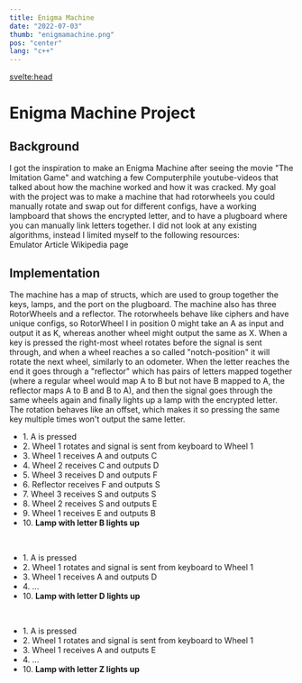 ```yaml
---
title: Enigma Machine
date: "2022-07-03"
thumb: "enigmamachine.png"
pos: "center"
lang: "c++"
---
```


<script>
    import Collapse from "$components/Collapse.svelte";
    import CoolCode from "$snippets/coolcode.md"
    import ButtonLink from "$components/ButtonLink.svelte";
</script>

<svelte:head>
<title>DavidB | Enigma Machine</title>
</svelte:head>

# Enigma Machine Project
<section>

## Background
I got the inspiration to make an Enigma Machine after seeing the movie "The Imitation Game" and watching a few Computerphile youtube-videos that talked about how the machine worked and how it was cracked. My goal with the project was to make a machine that had rotorwheels you could manually rotate and swap out for different configs, have a working lampboard that shows the encrypted letter, and to have a plugboard where you can manually link letters together. I did not look at any existing algorithms, instead I limited myself to the following resources:
<br>
<ButtonLink href="https://www.101computing.net/enigma-machine-emulator/">
    Emulator
</ButtonLink>
<ButtonLink href="https://www.ciphermachinesandcryptology.com/en/enigmatech.htm">
    Article
</ButtonLink>
<ButtonLink href="https://en.wikipedia.org/wiki/Enigma_rotor_details">
    Wikipedia page
</ButtonLink>

</section>

<section>

## Implementation
The machine has a map of structs, which are used to group together the keys, lamps, and the port on the plugboard. The machine also has three RotorWheels and a reflector. The rotorwheels behave like ciphers and have unique configs, so RotorWheel I in position 0 might take an A as input and output it as K, whereas another wheel might output the same as X. When a key is pressed the right-most wheel rotates before the signal is sent through, and when a wheel reaches a so called "notch-position" it will rotate the next wheel, similarly to an odometer. When the letter reaches the end it goes through a "reflector" which has pairs of letters mapped together (where a regular wheel would map A to B but not have B mapped to A, the reflector maps A to B and B to A), and then the signal goes through the same wheels again and finally lights up a lamp with the encrypted letter. The rotation behaves like an offset, which makes it so pressing the same key multiple times won't output the same letter.

<Collapse title="Encryption example step by step">

- 1\. A is pressed
- 2\. Wheel 1 rotates and signal is sent from keyboard to Wheel 1
- 3\. Wheel 1 receives A and outputs C
- 4\. Wheel 2 receives C and outputs D
- 5\. Wheel 3 receives D and outputs F
- 6\. Reflector receives F and outputs S
- 7\. Wheel 3 receives S and outputs S
- 8\. Wheel 2 receives S and outputs E
- 9\. Wheel 1 receives E and outputs B
- 10\. **Lamp with letter B lights up**

<br>

- 1\. A is pressed
- 2\. Wheel 1 rotates and signal is sent from keyboard to Wheel 1
- 3\. Wheel 1 receives A and outputs D
- 4\. ...
- 10\. **Lamp with letter D lights up**

<br>

- 1\. A is pressed
- 2\. Wheel 1 rotates and signal is sent from keyboard to Wheel 1
- 3\. Wheel 1 receives A and outputs E
- 4\. ...
- 10\. **Lamp with letter Z lights up**

</Collapse>

</section>